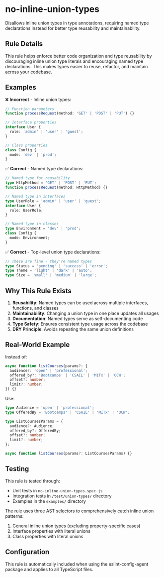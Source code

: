 # no-inline-union-types

Disallows inline union types in type annotations, requiring named type declarations instead for better type reusability and maintainability.

## Rule Details

This rule helps enforce better code organization and type reusability by discouraging inline union type literals and encouraging named type declarations. This makes types easier to reuse, refactor, and maintain across your codebase.

## Examples

❌ **Incorrect** - Inline union types:

```typescript
// Function parameters
function processRequest(method: 'GET' | 'POST' | 'PUT') {}

// Interface properties
interface User {
  role: 'admin' | 'user' | 'guest';
}

// Class properties
class Config {
  mode: 'dev' | 'prod';
}
```

✅ **Correct** - Named type declarations:

```typescript
// Named type for reusability
type HttpMethod = 'GET' | 'POST' | 'PUT';
function processRequest(method: HttpMethod) {}

// Named type in interfaces
type UserRole = 'admin' | 'user' | 'guest';
interface User {
  role: UserRole;
}

// Named type in classes
type Environment = 'dev' | 'prod';
class Config {
  mode: Environment;
}
```

✅ **Correct** - Top-level union type declarations:

```typescript
// These are fine - they're named types
type Status = 'pending' | 'success' | 'error';
type Theme = 'light' | 'dark' | 'auto';
type Size = 'small' | 'medium' | 'large';
```

## Why This Rule Exists

1. **Reusability**: Named types can be used across multiple interfaces, functions, and classes
2. **Maintainability**: Changing a union type in one place updates all usages
3. **Documentation**: Named types serve as self-documenting code
4. **Type Safety**: Ensures consistent type usage across the codebase
5. **DRY Principle**: Avoids repeating the same union definitions

## Real-World Example

Instead of:
```typescript
async function listCourses(params?: {
  audience?: 'open' | 'professional';
  offered_by?: 'Bootcamps' | 'CSAIL' | 'MITx' | 'OCW';
  offset?: number;
  limit?: number;
}) {}
```

Use:
```typescript
type Audience = 'open' | 'professional';
type OfferedBy = 'Bootcamps' | 'CSAIL' | 'MITx' | 'OCW';

type ListCoursesParams = {
  audience?: Audience;
  offered_by?: OfferedBy;
  offset?: number;
  limit?: number;
};

async function listCourses(params?: ListCoursesParams) {}
```

## Testing

This rule is tested through:
- Unit tests in `no-inline-union-types.spec.js`
- Integration tests in `/test/union-types/` directory
- Examples in the `examples/` directory

The rule uses three AST selectors to comprehensively catch inline union patterns:
1. General inline union types (excluding property-specific cases)
2. Interface properties with literal unions
3. Class properties with literal unions

## Configuration

This rule is automatically included when using the eslint-config-agent package and applies to all TypeScript files.
